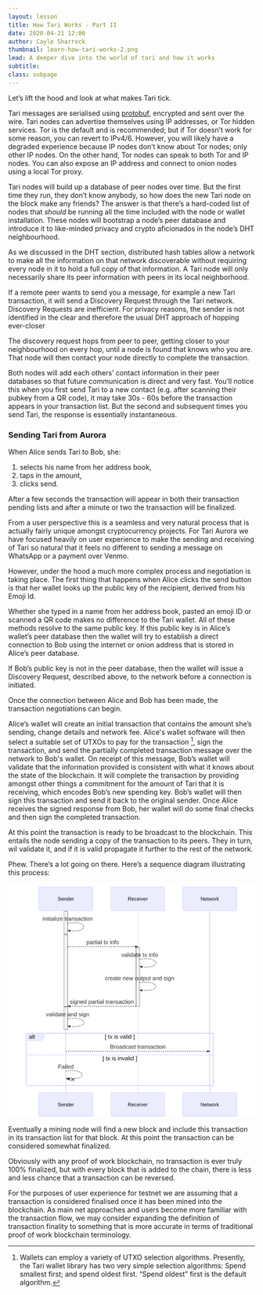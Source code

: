 ```yaml
---
layout: lesson
title: How Tari Works - Part II
date: 2020-04-21 12:00
author: Cayle Sharrock
thumbnail: learn-how-tari-works-2.png
lead: A deeper dive into the world of tari and how it works
subtitle: 
class: subpage
---
```


Let’s lift the hood and look at what makes Tari tick.

Tari messages are serialised using
[protobuf](https://developers.google.com/protocol-buffers), encrypted and sent over the wire. Tari nodes can advertise
themselves using IP addresses, or Tor hidden services. Tor is the default and is recommended; but if Tor doesn’t work
for some reason, you can revert to IPv4/6. However, you will likely have a degraded experience because IP nodes don’t
know about Tor nodes; only other IP nodes. On the other hand, Tor nodes can speak to both Tor and IP nodes. You can also
expose an IP address and connect to onion nodes using a local Tor proxy.

Tari nodes will build up a database of peer nodes over time. But the first time they run, they don’t know anybody, so
how does the new Tari node on the block make any friends? The answer is that there’s a hard-coded list of nodes that
_should_ be running all the time included with the node or wallet installation. These nodes will bootstrap a node’s peer
database and introduce it to like-minded privacy and crypto aficionados in the node’s DHT neighbourhood.

As we discussed in the DHT section, distributed hash tables allow a network to make all the information on that network
discoverable without requiring every node in it to hold a full copy of that information. A Tari node will only
necessarily share its peer information with peers in its local neighborhood.

If a remote peer wants to send you a message, for example a new Tari transaction, it will send a Discovery Request
through the Tari network. Discovery Requests are inefficient. For privacy reasons, the sender is not identified in the
clear and therefore the usual DHT approach of hopping ever-closer

The discovery request hops from peer to peer, getting closer to your neighbourhood on every hop, until a node is found
that knows who you are. That node will then contact your node directly to complete the transaction.

Both nodes will add each others’ contact information in their peer databases so that future communication is direct and
very fast. You’ll notice this when you first send Tari to a new contact (e.g. after scanning their pubkey from a QR
code), it may take 30s - 60s before the transaction appears in your transaction list. But the second and subsequent
times you send Tari, the response is essentially instantaneous.


### Sending Tari from Aurora

When Alice sends Tari to Bob, she:

1. selects his name from her address book,
2. taps in the amount,
3. clicks send.

 After a few seconds the transaction will appear in both their transaction pending lists and after a minute or two the
 transaction will be finalized.

From a user perspective this is a seamless and very natural process that is actually fairly unique amongst
cryptocurrency projects. For Tari Aurora we have focused heavily on user experience to make the sending and receiving of
Tari so natural that it feels no different to sending a message on WhatsApp or a payment over Venmo.

However, under the hood a much more complex process and negotiation is taking place. The first thing that happens when
Alice clicks the send button is that her wallet looks up the public key of the recipient, derived from his Emoji Id.

Whether she typed in a name from her address book, pasted an emoji ID or scanned a QR code makes no difference to the
Tari wallet. All of these methods resolve to the same public key. If this public key is in Alice’s wallet’s peer
database then the wallet will try to establish a direct connection to Bob using the internet or onion address that is
stored in Alice’s peer database.

If Bob’s public key is not in the peer database, then the wallet will issue a Discovery Request, described above, to the
network before a connection is initiated.

Once the connection between Alice and Bob has been made, the transaction negotiations can begin.

Alice’s wallet will create an initial transaction that contains the amount she’s sending, change details and network
fee. Alice's wallet software will then select a suitable set of UTXOs to pay for the transaction [^6], sign the
transaction, and send the partially completed transaction message over the network to Bob's wallet. On receipt of this
message, Bob’s wallet will validate that the information provided is consistent with what it knows about the state of
the blockchain. It will complete the transaction by providing amongst other things a commitment for the amount of Tari
that it is receiving, which encodes Bob’s new spending key. Bob’s wallet will then sign this transaction and send it
back to the original sender. Once Alice receives the signed response from Bob, her wallet will do some final checks and
then sign the completed transaction.

At this point the transaction is ready to be broadcast to the blockchain. This entails the node sending a copy of the
transaction to its peers. They in turn, wil validate it, and if it is valid propagate it further to the rest of the
network.

Phew. There’s a lot going on there. Here’s a sequence diagram illustrating this process:

![transaction_protocol.svg](../assets/lessons/img/transaction_protocol.svg)

Eventually a mining node will find a new block and include this transaction in its transaction list for that block. At
this point the transaction can be considered somewhat finalized.

Obviously with any proof of work blockchain, no transaction is ever truly 100% finalized, but with every block that is
added to the chain, there is less and less chance that a transaction can be reversed.

For the purposes of user experience for testnet we are assuming that a transaction is considered finalised once it has
been mined into the blockchain. As main net approaches and users become more familiar with the transaction flow, we may
consider expanding the definition of transaction finality to something that is more accurate in terms of traditional
proof of work blockchain terminology.

[^6]: Wallets can employ a variety of UTXO selection algorithms. Presently, the Tari wallet library has two very simple
selection algorithms: Spend smallest first; and spend oldest first. “Spend oldest” first is the default algorithm.
